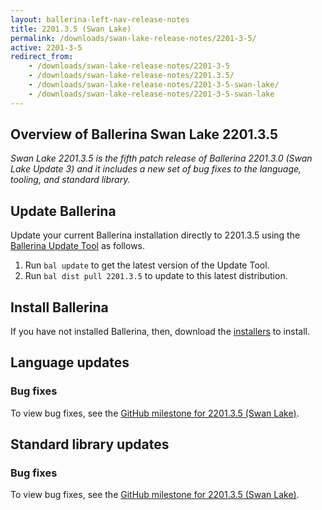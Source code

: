```yaml
---
layout: ballerina-left-nav-release-notes
title: 2201.3.5 (Swan Lake) 
permalink: /downloads/swan-lake-release-notes/2201-3-5/
active: 2201-3-5
redirect_from: 
    - /downloads/swan-lake-release-notes/2201-3-5
    - /downloads/swan-lake-release-notes/2201.3.5/
    - /downloads/swan-lake-release-notes/2201-3-5-swan-lake/
    - /downloads/swan-lake-release-notes/2201-3-5-swan-lake
---
```


## Overview of Ballerina Swan Lake 2201.3.5

<em>Swan Lake 2201.3.5 is the fifth patch release of Ballerina 2201.3.0 (Swan Lake Update 3) and it includes a new set of bug fixes to the language, tooling, and standard library.</em>

## Update Ballerina

Update your current Ballerina installation directly to 2201.3.5 using the [Ballerina Update Tool](/learn/bal-command/update-tool/) as follows.

1. Run `bal update` to get the latest version of the Update Tool.
2. Run `bal dist pull 2201.3.5` to update to this latest distribution.

## Install Ballerina

If you have not installed Ballerina, then, download the [installers](/downloads/#swanlake) to install.

## Language updates

### Bug fixes

To view bug fixes, see the [GitHub milestone for 2201.3.5 (Swan Lake)](https://github.com/ballerina-platform/ballerina-lang/issues?q=is%3Aissue+milestone%3A2201.3.5+is%3Aclosed+label%3AType%2FBug).

## Standard library updates

### Bug fixes

To view bug fixes, see the [GitHub milestone for 2201.3.5 (Swan Lake)](https://github.com/ballerina-platform/ballerina-standard-library/issues?q=is%3Aissue+milestone%3A2201.3.5+label%3AType%2FBug+is%3Aclosed+).
